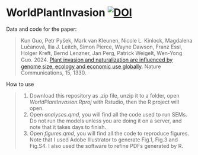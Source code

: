 # WorldPlantInvasion [![DOI](https://zenodo.org/badge/716638649.svg)](https://zenodo.org/doi/10.5281/zenodo.10113290)
Data and code for the paper: 

>Kun Guo, Petr Pyšek, Mark van Kleunen, Nicole L. Kinlock, Magdalena Lučanová, Ilia J. Leitch, Simon Pierce, Wayne Dawson, Franz Essl, Holger Kreft, Bernd Lenzner, Jan Perg, Patrick Weigelt, Wen-Yong Guo. 2024. [Plant invasion and naturalization are inﬂuenced by genome size, ecology and economic use globally](https://doi.org/10.1038/s41467-024-45667-4). Nature Communications, 15, 1330.

How to use

> 1. Download this repository as .zip file, unzip it to a folder, open *WorldPlantInvasion.Rproj* with Rstudio, then the R project will open.
> 2. Open *analyses.qmd*, you will find all the code used to run SEMs. Do not run the models unless you are doing it on a server, and note that it takes days to finish.
> 3. Open *figures.qmd*, you will find all the code to reproduce figures. Note that I used Adobe Illustrator to generate Fig.1, Fig.3 and Fig.S4. I also used the software to refine PDFs generated by R.
